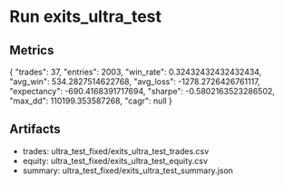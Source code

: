 # Run exits_ultra_test

## Metrics
{
  "trades": 37,
  "entries": 2003,
  "win_rate": 0.32432432432432434,
  "avg_win": 534.2827514622768,
  "avg_loss": -1278.2726426761117,
  "expectancy": -690.4168391717694,
  "sharpe": -0.5802163523286502,
  "max_dd": 110199.353587268,
  "cagr": null
}

## Artifacts
- trades: ultra_test_fixed/exits_ultra_test_trades.csv
- equity: ultra_test_fixed/exits_ultra_test_equity.csv
- summary: ultra_test_fixed/exits_ultra_test_summary.json